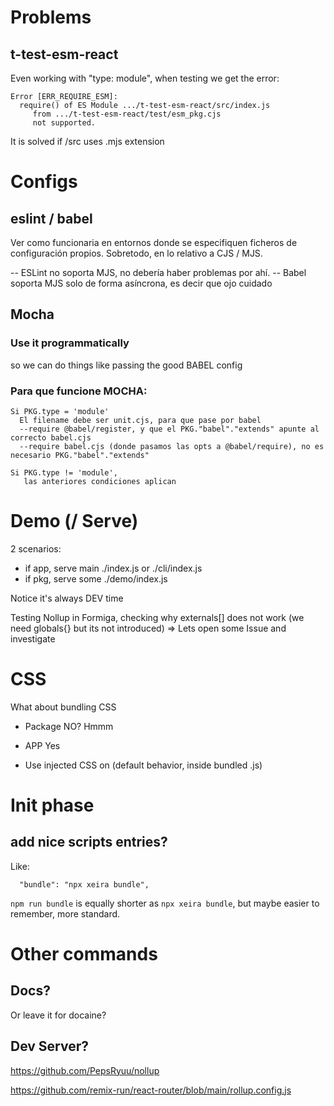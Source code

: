 # Problems

## t-test-esm-react
 
Even working with "type: module", when testing we get the error:

```
Error [ERR_REQUIRE_ESM]: 
  require() of ES Module .../t-test-esm-react/src/index.js 
     from .../t-test-esm-react/test/esm_pkg.cjs 
     not supported.
```

It is solved if /src uses .mjs extension



# Configs

## eslint / babel

  Ver como funcionaria en entornos donde se especifiquen ficheros de configuración propios.
  Sobretodo, en lo relativo a CJS / MJS. 

  -- ESLint no soporta MJS, no debería haber problemas por ahí.
  -- Babel soporta MJS solo de forma asíncrona, es decir que ojo cuidado


## Mocha

### Use it programmatically

  so we can do things like passing the good BABEL config

### Para que funcione MOCHA:
     
    Si PKG.type = 'module'
      El filename debe ser unit.cjs, para que pase por babel
      --require @babel/register, y que el PKG."babel"."extends" apunte al correcto babel.cjs
      --require babel.cjs (donde pasamos las opts a @babel/require), no es necesario PKG."babel"."extends"
    
    Si PKG.type != 'module',
       las anteriores condiciones aplican


# Demo (/ Serve)

2 scenarios:
  - if app, serve main ./index.js or ./cli/index.js
  - if pkg, serve some ./demo/index.js 

Notice it's always DEV time

Testing Nollup in Formiga, checking why externals[] does not work
 (we need globals{} but its not introduced)
 => Lets open some Issue and investigate



# CSS

What about bundling CSS
  - Package NO? Hmmm
  - APP Yes

  - Use injected CSS on <head> (default behavior, inside bundled .js)

# Init phase

## add nice scripts entries?

Like:

```
  "bundle": "npx xeira bundle",
```

`npm run bundle` is equally shorter as `npx xeira bundle`, but maybe easier to remember, more standard.

# Other commands


## Docs?

Or leave it for docaine?


## Dev Server?

https://github.com/PepsRyuu/nollup







https://github.com/remix-run/react-router/blob/main/rollup.config.js
